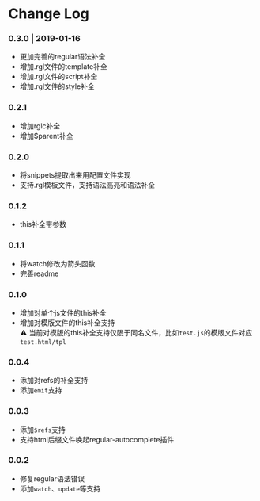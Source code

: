 # Change Log

### 0.3.0 | 2019-01-16
- 更加完善的regular语法补全
- 增加.rgl文件的template补全
- 增加.rgl文件的script补全
- 增加.rgl文件的style补全

### 0.2.1
- 增加rglc补全
- 增加$parent补全

### 0.2.0
- 将snippets提取出来用配置文件实现
- 支持.rgl模板文件，支持语法高亮和语法补全

### 0.1.2
- this补全带参数

### 0.1.1
- 将watch修改为箭头函数
- 完善readme

### 0.1.0  
- 增加对单个js文件的this补全
- 增加对模版文件的this补全支持  
⚠️ 当前对模版的this补全支持仅限于同名文件，比如`test.js`的模版文件对应`test.html/tpl`

### 0.0.4
- 添加对refs的补全支持
- 添加`emit`支持

### 0.0.3
- 添加`$refs`支持
- 支持html后缀文件唤起regular-autocomplete插件

### 0.0.2
- 修复regular语法错误
- 添加`watch`、`update`等支持
